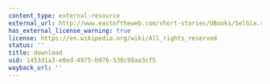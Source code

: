 ```yaml
---
content_type: external-resource
external_url: http://www.eastoftheweb.com/short-stories/UBooks/SelGia.shtml
has_external_license_warning: true
license: https://en.wikipedia.org/wiki/All_rights_reserved
status: ''
title: download
uid: 1453d1a3-e0ed-4975-b976-530c98aa3cf5
wayback_url: ''
---
```

